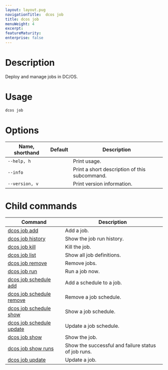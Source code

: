 ```yaml
---
layout: layout.pug
navigationTitle:  dcos job
title: dcos job
menuWeight: 4
excerpt:
featureMaturity:
enterprise: false
---
```


<!-- This source repo for this topic is https://github.com/dcos/dcos-docs -->

    
# Description
Deploy and manage jobs in DC/OS.

# Usage

```bash
dcos job
```

# Options

| Name, shorthand | Default | Description |
|---------|-------------|-------------|
| `--help, h`   |             |  Print usage. |
| `--info`   |             |  Print a short description of this subcommand. |
| `--version, v`   |             | Print version information. |

# Child commands

| Command | Description |
|---------|-------------|
| [dcos job add](/1.9/cli/command-reference/dcos-job/dcos-job-add/)   |  Add a job. | 
| [dcos job history](/1.9/cli/command-reference/dcos-job/dcos-job-history/)   | Show the job run history. | 
| [dcos job kill](/1.9/cli/command-reference/dcos-job/dcos-job-kill/)   | Kill the job. | 
| [dcos job list](/1.9/cli/command-reference/dcos-job/dcos-job-list/)   | Show all job definitions.  | 
| [dcos job remove](/1.9/cli/command-reference/dcos-job/dcos-job-remove/)   | Remove jobs.   | 
| [dcos job run](/1.9/cli/command-reference/dcos-job/dcos-job-run/)   | Run a job now. | 
| [dcos job schedule add](/1.9/cli/command-reference/dcos-job/dcos-job-schedule-add/)   |  Add a schedule to a job.  | 
| [dcos job schedule remove](/1.9/cli/command-reference/dcos-job/dcos-job-schedule-remove/)   |  Remove a job schedule.  |
| [dcos job schedule show](/1.9/cli/command-reference/dcos-job/dcos-job-schedule-show/)   | Show a job schedule.  | 
| [dcos job schedule update](/1.9/cli/command-reference/dcos-job/dcos-job-schedule-update/)   | Update a job schedule.  | 
| [dcos job show](/1.9/cli/command-reference/dcos-job/dcos-job-show/)   | Show the job. | 
| [dcos job show runs](/1.9/cli/command-reference/dcos-job/dcos-job-show-runs/)   | Show the successful and failure status of job runs.  | 
| [dcos job update](/1.9/cli/command-reference/dcos-job/dcos-job-update/)   | Update a job.  | 
